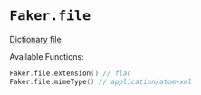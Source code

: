 # `Faker.file`

[Dictionary file](../src/main/resources/locales/en/file.yml)

Available Functions:  
```kotlin
Faker.file.extension() // flac
Faker.file.mimeType() // application/atom+xml
```
